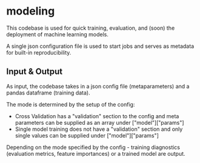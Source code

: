 # modeling

This codebase is used for quick training, evaluation, and (soon) the deployment of machine learning models.

A single json configuration file is used to start jobs and serves as metadata for built-in reproducibility. 


## Input & Output

As input, the codebase takes in a json config file (metaparameters) and a pandas dataframe (training data).

The mode is determined by the setup of the config:
- Cross Validation has a "validation" section to the config and meta parameters can be supplied as an array under ["model"]["params"]
- Single model training does not have a "validation" section and only single values can be supplied under ["model"]["params"]

Depending on the mode specified by the config - training diagnostics (evaluation metrics, feature importances) or a trained model are output. 
